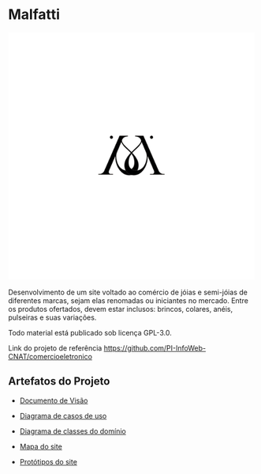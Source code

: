 # Malfatti

![alt tag](https://github.com/PI-InfoWeb-CNAT/Malfatti/blob/main/code/Imagens/Malfatti.png) 

Desenvolvimento de um site voltado ao comércio de jóias e semi-jóias de diferentes marcas, sejam elas renomadas ou iniciantes no mercado.
Entre os produtos ofertados, devem estar inclusos: brincos, colares, anéis, pulseiras e suas variações.

Todo material está publicado sob licença GPL-3.0.

Link do projeto de referência https://github.com/PI-InfoWeb-CNAT/comercioeletronico

## Artefatos do Projeto

- [Documento de Visão](https://github.com/PI-InfoWeb-CNAT/Malfatti/blob/35b85a70949a627bcd57d493a6de95c1040920ea/docs/documento_de_visao.md)

- [Diagrama de casos de uso](https://github.com/PI-InfoWeb-CNAT/Malfatti/blob/main/docs/diagrama_de_casos_de_uso.jpg)

- [Diagrama de classes do domínio](https://github.com/PI-InfoWeb-CNAT/Malfatti/blob/main/docs/diagrama_de_classes.jpg)

- [Mapa do site](https://www.figma.com/file/4iUE8blA1ybmIiZCD3dtBZ/Mapa-do-Site?node-id=0%3A1)

- [Protótipos do site](https://www.figma.com/file/QoyzXNWz4s2cGq8V7gnJkf/Malfatti)

